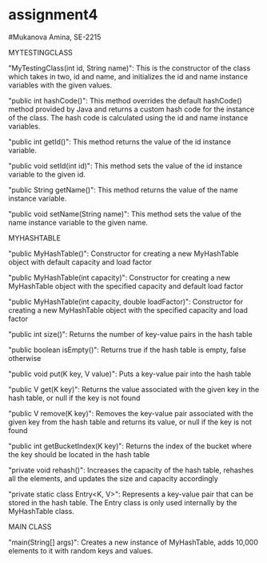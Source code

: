 # assignment4
#Mukanova Amina, SE-2215

MYTESTINGCLASS

"MyTestingClass(int id, String name)": This is the constructor of the class which takes in two,
id and name, and initializes the id and name instance variables with the given values.


"public int hashCode()": This method overrides the default hashCode() method provided
by Java and returns a custom hash code for the instance of the class. 
The hash code is calculated using the id and name instance variables.


"public int getId()": This method returns the value of the id instance variable.


"public void setId(int id)": This method sets the value of the id instance variable to the given id.


"public String getName()": This method returns the value of the name instance variable.


"public void setName(String name)": This method sets the value of the name instance variable to the given name.


MYHASHTABLE

"public MyHashTable()": Constructor for creating a new MyHashTable object with default
capacity and load factor


"public MyHashTable(int capacity)": Constructor for creating a new MyHashTable object with 
the specified capacity and default load factor


"public MyHashTable(int capacity, double loadFactor)": Constructor for creating a new MyHashTable
object with the specified capacity and load factor


"public int size()": Returns the number of key-value pairs in the hash table


"public boolean isEmpty()": Returns true if the hash table is empty, false otherwise


"public void put(K key, V value)": Puts a key-value pair into the hash table


"public V get(K key)": Returns the value associated with the given key in the hash table,
or null if the key is not found


"public V remove(K key)": Removes the key-value pair associated with the given key 
from the hash table and returns its value, or null if the key is not found


"public int getBucketIndex(K key)": Returns the index of the bucket where the key should be
located in the hash table


"private void rehash()": Increases the capacity of the hash table, rehashes all the elements,
and updates the size and capacity accordingly


"private static class Entry<K, V>": Represents a key-value pair that can be stored in the hash table. 
The Entry class is only used internally by the MyHashTable class.

MAIN CLASS

"main(String[] args)": Creates a new instance of MyHashTable,
adds 10,000 elements to it with random keys and values.
